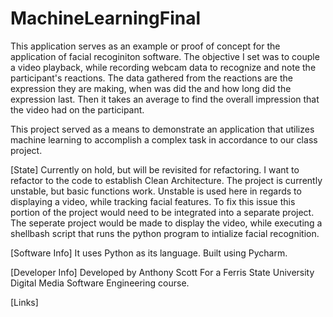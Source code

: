 # MachineLearningFinal


This application serves as an example or proof of concept for the application of facial recoginiton software.
The objective I set was to couple a video playback, while recording webcam data to recognize and note the participant's reactions.
The data gathered from the reactions are the expression they are making, when was did the  and how long did the expression last.
Then it takes an average to find the overall impression that the video had on the participant.

This project served as a means to demonstrate an application that utilizes machine learning to accomplish a complex task in accordance to our class project. 


[State]
Currently on hold, but will be revisited for refactoring.
I want to refactor to the code to establish Clean Architecture.
The project is currently unstable, but basic functions work.
Unstable is used here in regards to displaying a video, while tracking facial features.
To fix this issue this portion of the project would need to be integrated into a separate project.
The seperate project would be made to display the video, while executing a shellbash script that runs the python program to intialize facial recognition.


[Software Info]
It uses Python as its language.
Built using Pycharm.


[Developer Info]
Developed by Anthony Scott
For a Ferris State University Digital Media Software Engineering course.

[Links]
